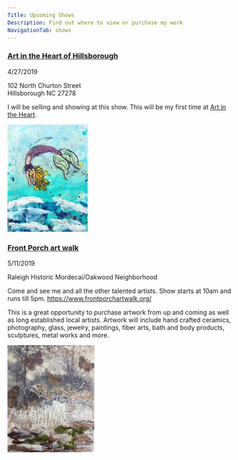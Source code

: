 ```yaml
---
Title: Upcoming Shows
Description: Find out where to view or purchase my work
NavigationTab: shows
---
```


<div class="event">

  <h3 class="eventTitle">

[Art in the Heart of Hillsborough](https://www.hillsboroughartscouncil.org/arts-and-crafts-show)

  </h3>

  <div class="eventInfo">

  <div class="eventSideBar">

  4/27/2019

  102 North Churton Street  
  Hillsborough NC 27278

  </div>

  <div class="eventDetails">

  I will be selling and showing at this show. This will be my first time at [Art in the Heart](https://www.hillsboroughartscouncil.org/arts-and-crafts-show).

  <div class="eventPic">

  ![Early Morning](/assets/paintings/img_6550-thumbnail.jpg)

  </div>

  </div>

  </div>

</div>


<div class="event">

  <h3 class="eventTitle">

[Front Porch art walk](https://www.frontporchartwalk.org/)

  </h3>

  <div class="eventInfo">

  <div class="eventSideBar">

  5/11/2019

  Raleigh Historic Mordecai/Oakwood Neighborhood 

  </div>

  <div class="eventDetails">

Come and see me and all the other talented artists. Show starts at 10am and runs till 5pm. https://www.frontporchartwalk.org/ 

This is a great opportunity to purchase artwork from up and coming as well as long established local artists. Artwork will include hand crafted ceramics, photography, glass, jewelry, paintings, fiber arts, bath and body products, sculptures, metal works and more.  

  <div class="eventPic">

   ![Early Morning](/assets/paintings/img_6513-thumbnail.jpg)

  </div>

  </div>

  </div>

</div>
